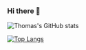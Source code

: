 ### Hi there 👋

![Thomas's GitHub stats](https://github-readme-stats.vercel.app/api?username=thomasbtnfr&show_icons=true&theme=transparent)

[![Top Langs](https://github-readme-stats.vercel.app/api/top-langs/?username=thomasbtnfr)](https://github.com/thomasbtnfr/github-readme-stats)

<!--
**thomasbtnfr/thomasbtnfr** is a ✨ _special_ ✨ repository because its `README.md` (this file) appears on your GitHub profile.

Here are some ideas to get you started:

- 🔭 I’m currently working on ...
- 🌱 I’m currently learning ...
- 👯 I’m looking to collaborate on ...
- 🤔 I’m looking for help with ...
- 💬 Ask me about ...
- 📫 How to reach me: ...
- 😄 Pronouns: ...
- ⚡ Fun fact: ...
-->
